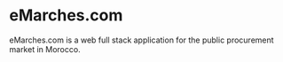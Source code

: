 # eMarches.com
eMarches.com is a web full stack application for the public procurement market in Morocco.
